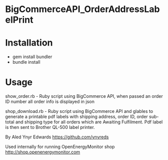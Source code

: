 BigCommerceAPI_OrderAddressLabelPrint
=====================================

Installation
============

* gem install bundler
* bundle install

Usage
=====

show_order.rb - Ruby script using BigCommerce API, when passed an order ID number all order info is displayed in json


shop_download.rb - Ruby script using BigCommerce API and glables to generate a printable pdf labels with shipping address, order ID, order sub-total and shipping type for all orders which are Awaiting Fulfilment. Pdf label is then sent to Brother QL-500 label printer.


By Aled Ynyr Edwards 
https://github.com/ynyreds

Used internally for running OpenEnergyMonitor shop
http://shop.openenergymonitor.com




